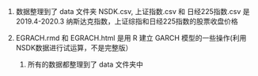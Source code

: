 
1. 数据整理到了 data 文件夹
   NSDK.csv, 上证指数.csv 和 日经225指数.csv 是 2019.4-2020.3 纳斯达克指数，上证综指和日经225指数的股票收盘价格
    
2. EGRACH.rmd 和 EGRACH.html 是用 R 建立 GARCH 模型的一些操作(利用NSDK数据进行试运算，不是完整版）
   1. 所有的数据都整理到了 data 文件夹中
